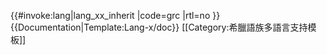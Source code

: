 <includeonly>{{#invoke:lang|lang_xx_inherit
|code=grc
|rtl=no
}}</includeonly><noinclude>
{{Documentation|Template:Lang-x/doc}}
[[Category:希臘語族多語言支持模板]]
</noinclude>